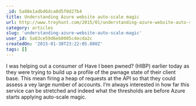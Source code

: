 ```yaml
---
_id: 5a88e1adbd6dca0d5f0d27b4
title: Understanding Azure website auto-scale magic
url: http://www.troyhunt.com/2015/01/understanding-azure-website-auto-scale.html
category: articles
slug: 'understanding-azure-website-auto-scale-magic'
user_id: 5a83ce59d6eb0005c4ecda2c
createdOn: '2015-01-30T23:22:05.000Z'
tags: []
---
```


I was helping out a consumer of Have I been pwned? (HIBP) earlier today as they were trying to build up a profile of the pwnage state of their client base. This mean firing a heap of requests at the API so that they could assess a vey large number of accounts. I’m always interested in how far this service can be stretched and indeed what the thresholds are before Azure starts applying auto-scale magic.
